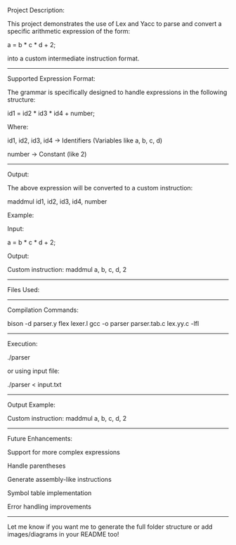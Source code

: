 Project Description:

This project demonstrates the use of Lex and Yacc to parse and convert a specific arithmetic expression of the form:

a = b * c * d + 2;

into a custom intermediate instruction format.


---

Supported Expression Format:

The grammar is specifically designed to handle expressions in the following structure:

id1 = id2 * id3 * id4 + number;

Where:

id1, id2, id3, id4 → Identifiers (Variables like a, b, c, d)

number → Constant (like 2)



---

Output:

The above expression will be converted to a custom instruction:

maddmul id1, id2, id3, id4, number

Example:

Input:

a = b * c * d + 2;

Output:

Custom instruction: maddmul a, b, c, d, 2


---

Files Used:


---

Compilation Commands:

bison -d parser.y
flex lexer.l
gcc -o parser parser.tab.c lex.yy.c -lfl


---

Execution:

./parser

or using input file:

./parser < input.txt


---

Output Example:

Custom instruction: maddmul a, b, c, d, 2


---

Future Enhancements:

Support for more complex expressions

Handle parentheses

Generate assembly-like instructions

Symbol table implementation

Error handling improvements



---

Let me know if you want me to generate the full folder structure or add images/diagrams in your README too!
